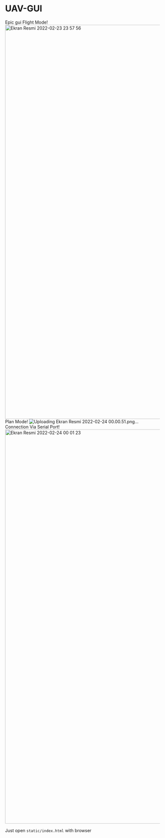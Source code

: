 # UAV-GUI

Epic gui
Flight Mode!
<img width="1280" alt="Ekran Resmi 2022-02-23 23 57 56" src="https://user-images.githubusercontent.com/60964098/155410680-2e32f57c-4e17-4093-8b3e-7ba232409b07.png">
Plan Mode!
![Uploading Ekran Resmi 2022-02-24 00.00.51.png…]()
Connection Via Serial Port!
<img width="1280" alt="Ekran Resmi 2022-02-24 00 01 23" src="https://user-images.githubusercontent.com/60964098/155410414-00893624-b6a3-48a8-b688-4619b00b62c5.png">

Just open `static/index.html` with browser
